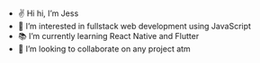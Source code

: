 - ✌ Hi hi, I’m Jess
- 👀 I’m interested in fullstack web development using JavaScript
- 📚 I’m currently learning React Native and Flutter
- 📌 I’m looking to collaborate on any project atm
<!---
itsJessGC/itsJessGC is a ✨ special ✨ repository because its `README.md` (this file) appears on your GitHub profile.
You can click the Preview link to take a look at your changes.
--->
